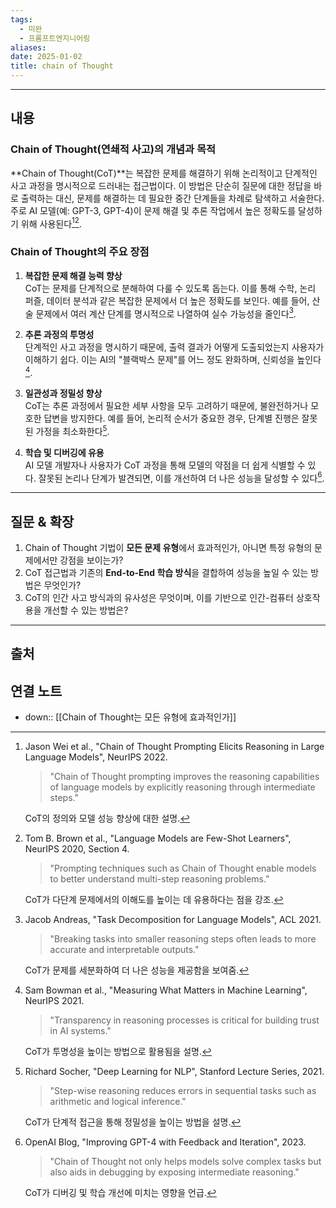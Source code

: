 ```yaml
---
tags:
  - 미완
  - 프롬프트엔지니어링
aliases: 
date: 2025-01-02
title: chain of Thought
---
```


---

## 내용

### Chain of Thought(연쇄적 사고)의 개념과 목적

**Chain of Thought(CoT)**는 복잡한 문제를 해결하기 위해 논리적이고 단계적인 사고 과정을 명시적으로 드러내는 접근법이다. 이 방법은 단순히 질문에 대한 정답을 바로 출력하는 대신, 문제를 해결하는 데 필요한 중간 단계들을 차례로 탐색하고 서술한다. 주로 AI 모델(예: GPT-3, GPT-4)이 문제 해결 및 추론 작업에서 높은 정확도를 달성하기 위해 사용된다[^1][^2].

### Chain of Thought의 주요 장점

1. **복잡한 문제 해결 능력 향상**  
   CoT는 문제를 단계적으로 분해하여 다룰 수 있도록 돕는다. 이를 통해 수학, 논리 퍼즐, 데이터 분석과 같은 복잡한 문제에서 더 높은 정확도를 보인다. 예를 들어, 산술 문제에서 여러 계산 단계를 명시적으로 나열하여 실수 가능성을 줄인다[^3].

2. **추론 과정의 투명성**  
   단계적인 사고 과정을 명시하기 때문에, 출력 결과가 어떻게 도출되었는지 사용자가 이해하기 쉽다. 이는 AI의 "블랙박스 문제"를 어느 정도 완화하며, 신뢰성을 높인다[^4].

3. **일관성과 정밀성 향상**  
   CoT는 추론 과정에서 필요한 세부 사항을 모두 고려하기 때문에, 불완전하거나 모호한 답변을 방지한다. 예를 들어, 논리적 순서가 중요한 경우, 단계별 진행은 잘못된 가정을 최소화한다[^5].

4. **학습 및 디버깅에 유용**  
   AI 모델 개발자나 사용자가 CoT 과정을 통해 모델의 약점을 더 쉽게 식별할 수 있다. 잘못된 논리나 단계가 발견되면, 이를 개선하여 더 나은 성능을 달성할 수 있다[^6].

---

## 질문 & 확장

1. Chain of Thought 기법이 **모든 문제 유형**에서 효과적인가, 아니면 특정 유형의 문제에서만 강점을 보이는가?
2. CoT 접근법과 기존의 **End-to-End 학습 방식**을 결합하여 성능을 높일 수 있는 방법은 무엇인가?
3. CoT의 인간 사고 방식과의 유사성은 무엇이며, 이를 기반으로 인간-컴퓨터 상호작용을 개선할 수 있는 방법은?

---

## 출처

[^1]: Jason Wei et al., "Chain of Thought Prompting Elicits Reasoning in Large Language Models", NeurIPS 2022.

    > "Chain of Thought prompting improves the reasoning capabilities of language models by explicitly reasoning through intermediate steps."  

    CoT의 정의와 모델 성능 향상에 대한 설명.

[^2]: Tom B. Brown et al., "Language Models are Few-Shot Learners", NeurIPS 2020, Section 4.  

    > "Prompting techniques such as Chain of Thought enable models to better understand multi-step reasoning problems."  

    CoT가 다단계 문제에서의 이해도를 높이는 데 유용하다는 점을 강조.

[^3]: Jacob Andreas, "Task Decomposition for Language Models", ACL 2021.  

    > "Breaking tasks into smaller reasoning steps often leads to more accurate and interpretable outputs."  

    CoT가 문제를 세분화하여 더 나은 성능을 제공함을 보여줌.

[^4]: Sam Bowman et al., "Measuring What Matters in Machine Learning", NeurIPS 2021.  

    > "Transparency in reasoning processes is critical for building trust in AI systems."  

    CoT가 투명성을 높이는 방법으로 활용됨을 설명.

[^5]: Richard Socher, "Deep Learning for NLP", Stanford Lecture Series, 2021.  

    > "Step-wise reasoning reduces errors in sequential tasks such as arithmetic and logical inference."  

    CoT가 단계적 접근을 통해 정밀성을 높이는 방법을 설명.

[^6]: OpenAI Blog, "Improving GPT-4 with Feedback and Iteration", 2023.  

    > "Chain of Thought not only helps models solve complex tasks but also aids in debugging by exposing intermediate reasoning."  

    CoT가 디버깅 및 학습 개선에 미치는 영향을 언급.


## 연결 노트

- down:: [[Chain of Thought는 모든 유형에 효과적인가]]









